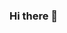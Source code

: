 ### Hi there 👋

<!--
<h1 align="center"> MOyses Pimenta </h1>

<p align="center">
This is my personal social media, feel free to connect. 👨‍💻<br/>
</p>

## 🚀 - I’m currently learning ...

- HTML & CSS
- JavaScript
- Git & Github
- Figma
- React


## 💻 - 📫 How to reach me: 
[Instagram](<https://www.instagram.com/moysespimenta/>)
[LinkedIn](<https://www.linkedin.com/in/mosheyowork/>)
[Github](<https://github.com/MoysesPimenta>)
[Facebook](<https://www.facebook.com/benmuyalmoshe>)


Moyses Pimenta ©️

